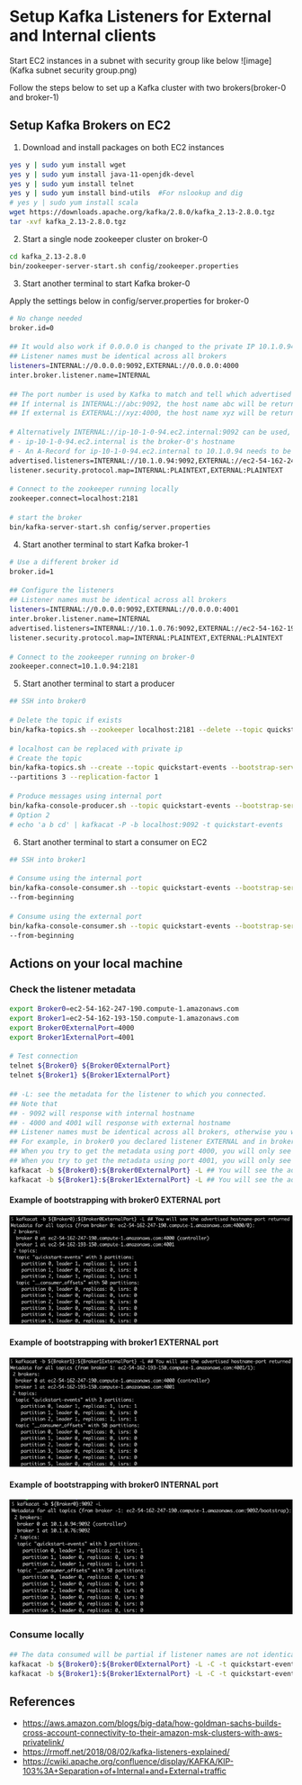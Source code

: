 # Setup Kafka Listeners for External and Internal clients

Start EC2 instances in a subnet with security group like below
![image](Kafka subnet security group.png)

Follow the steps below to set up a Kafka cluster with two brokers(broker-0 and broker-1)

## Setup Kafka Brokers on EC2
1. Download and install packages on both EC2 instances
```bash
yes y | sudo yum install wget
yes y | sudo yum install java-11-openjdk-devel
yes y | sudo yum install telnet
yes y | sudo yum install bind-utils  #For nslookup and dig
# yes y | sudo yum install scala
wget https://downloads.apache.org/kafka/2.8.0/kafka_2.13-2.8.0.tgz
tar -xvf kafka_2.13-2.8.0.tgz
```

2. Start a single node zookeeper cluster on broker-0
```bash
cd kafka_2.13-2.8.0
bin/zookeeper-server-start.sh config/zookeeper.properties
```

3. Start another terminal to start Kafka broker-0

Apply the settings below in config/server.properties for broker-0 
```bash
# No change needed 
broker.id=0

## It would also work if 0.0.0.0 is changed to the private IP 10.1.0.94, but not 127.0.0.1
## Listener names must be identical across all brokers
listeners=INTERNAL://0.0.0.0:9092,EXTERNAL://0.0.0.0:4000
inter.broker.listener.name=INTERNAL

## The port number is used by Kafka to match and tell which advertised listener should be returned as a response
## If internal is INTERNAL://abc:9092, the host name abc will be returned if client connects through 9092
## If external is EXTERNAL://xyz:4000, the host name xyz will be returned if client connects through 4000

# Alternatively INTERNAL://ip-10-1-0-94.ec2.internal:9092 can be used, in this case
# - ip-10-1-0-94.ec2.internal is the broker-0's hostname
# - An A-Record for ip-10-1-0-94.ec2.internal to 10.1.0.94 needs to be added in the DNS
advertised.listeners=INTERNAL://10.1.0.94:9092,EXTERNAL://ec2-54-162-247-190.compute-1.amazonaws.com:4000
listener.security.protocol.map=INTERNAL:PLAINTEXT,EXTERNAL:PLAINTEXT

# Connect to the zookeeper running locally
zookeeper.connect=localhost:2181

# start the broker
bin/kafka-server-start.sh config/server.properties
```

4. Start another terminal to start Kafka broker-1

```bash
# Use a different broker id
broker.id=1

## Configure the listeners
## Listener names must be identical across all brokers
listeners=INTERNAL://0.0.0.0:9092,EXTERNAL://0.0.0.0:4001
inter.broker.listener.name=INTERNAL
advertised.listeners=INTERNAL://10.1.0.76:9092,EXTERNAL://ec2-54-162-193-150.compute-1.amazonaws.com:4001
listener.security.protocol.map=INTERNAL:PLAINTEXT,EXTERNAL:PLAINTEXT

# Connect to the zookeeper running on broker-0
zookeeper.connect=10.1.0.94:2181
```

5. Start another terminal to start a producer
```bash
## SSH into broker0

# Delete the topic if exists
bin/kafka-topics.sh --zookeeper localhost:2181 --delete --topic quickstart-events

# localhost can be replaced with private ip
# Create the topic
bin/kafka-topics.sh --create --topic quickstart-events --bootstrap-server localhost:9092 \
--partitions 3 --replication-factor 1

# Produce messages using internal port
bin/kafka-console-producer.sh --topic quickstart-events --bootstrap-server localhost:9092
# Option 2
# echo 'a b cd' | kafkacat -P -b localhost:9092 -t quickstart-events
```

6. Start another terminal to start a consumer on EC2
```bash
## SSH into broker1

# Consume using the internal port
bin/kafka-console-consumer.sh --topic quickstart-events --bootstrap-server localhost:9092 \
--from-beginning

# Consume using the external port
bin/kafka-console-consumer.sh --topic quickstart-events --bootstrap-server localhost:4001 \
--from-beginning
```

## Actions on your local machine

### Check the listener metadata
```bash
export Broker0=ec2-54-162-247-190.compute-1.amazonaws.com
export Broker1=ec2-54-162-193-150.compute-1.amazonaws.com
export Broker0ExternalPort=4000
export Broker1ExternalPort=4001

# Test connection
telnet ${Broker0} ${Broker0ExternalPort}
telnet ${Broker1} ${Broker1ExternalPort}

## -L: see the metadata for the listener to which you connected.
## Note that
## - 9092 will response with internal hostname
## - 4000 and 4001 will response with external hostname
## Listener names must be identical across all brokers, otherwise you will get a partial list of the brokers
## For example, in broker0 you declared listener EXTERNAL and in broker1 you declared listener EXTERNAL2
## When you try to get the metadata using port 4000, you will only see the brokers with EXTERNAL declared
## When you try to get the metadata using port 4001, you will only see the brokers with EXTERNAL2 declared
kafkacat -b ${Broker0}:${Broker0ExternalPort} -L ## You will see the advertised hostname-port returned
kafkacat -b ${Broker1}:${Broker1ExternalPort} -L ## You will see the advertised hostname-port returned
```

#### Example of bootstrapping with broker0 EXTERNAL port
![image](images/External%20client%20bootstrap%20with%20broker0%20external%20ip.png)

#### Example of bootstrapping with broker1 EXTERNAL port
![image](images/External%20client%20bootstrap%20with%20broker1%20external%20ip.png)

#### Example of bootstrapping with broker0 INTERNAL port
![image](images/External%20client%20bootstrap%20with%20broker0%20internal%20ip.png)


### Consume locally
```bash
## The data consumed will be partial if listener names are not identical across all brokers
kafkacat -b ${Broker0}:${Broker0ExternalPort} -L -C -t quickstart-events
kafkacat -b ${Broker1}:${Broker1ExternalPort} -L -C -t quickstart-events
```


## References
- https://aws.amazon.com/blogs/big-data/how-goldman-sachs-builds-cross-account-connectivity-to-their-amazon-msk-clusters-with-aws-privatelink/
- https://rmoff.net/2018/08/02/kafka-listeners-explained/
- https://cwiki.apache.org/confluence/display/KAFKA/KIP-103%3A+Separation+of+Internal+and+External+traffic

